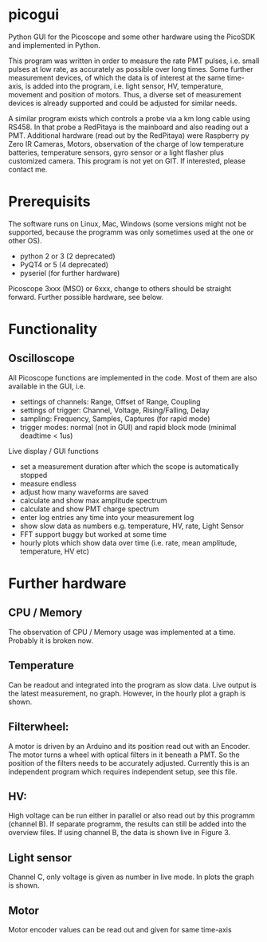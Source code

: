 # picogui
Python GUI for the Picoscope and some other hardware using the PicoSDK and implemented in Python. 

This program was written in order to measure the rate PMT pulses, i.e. small pulses at low rate, as accurately as possible over long times. Some further measurement devices, of which the data is of interest at the same time-axis, is added into the program, i.e. light sensor, HV, temperature, movement and position of motors. Thus, a diverse set of measurement devices is already supported and could be adjusted for similar needs.

A similar program exists which controls a probe via a km long cable using RS458. In that probe a RedPitaya is the mainboard and also reading out a PMT. Additional hardware (read out by the RedPitaya) were Raspberry py Zero IR Cameras, Motors, observation of the charge of low temperature batteries, temperature sensors, gyro sensor or a light flasher plus customized camera. This program is not yet on GIT. If interested, please contact me.

# Prerequisits

The software runs on Linux, Mac, Windows (some versions might not be supported, because the programm was only sometimes used at the one or other OS).

- python 2 or 3 (2 deprecated)
- PyQT4 or 5 (4 deprecated)
- pyseriel (for further hardware)

Picoscope 3xxx (MSO) or 6xxx, change to others should be straight forward. 
Further possible hardware, see below.


# Functionality

## Oscilloscope

All Picoscope functions are implemented in the code. Most of them are also available in the GUI, i.e. 
- settings of channels: Range, Offset of Range, Coupling
- settings of trigger: Channel, Voltage, Rising/Falling, Delay
- sampling: Frequency, Samples, Captures (for rapid mode)
- trigger modes: normal (not in GUI) and rapid block mode (minimal deadtime < 1us)

Live display / GUI functions
- set a measurement duration after which the scope is automatically stopped
- measure endless 
- adjust how many waveforms are saved 
- calculate and show max amplitude spectrum 
- calculate and show PMT charge spectrum 
- enter log entries any time into your measurement log
- show slow data as numbers e.g. temperature, HV, rate, Light Sensor
- FFT support buggy but worked at some time
- hourly plots which show data over time (i.e. rate, mean amplitude, temperature, HV etc)

# Further hardware

## CPU / Memory 

The observation of CPU / Memory usage was implemented at a time. Probably it is broken now.

## Temperature

Can be readout and integrated into the program as slow data. Live output is the latest measurement, no graph. However, in the hourly plot a graph is shown. 

## Filterwheel: 

A motor is driven by an Arduino and its position read out with an Encoder. The motor turns a wheel with optical filters in it beneath a PMT. So the position of the filters needs to be accurately adjusted. 
Currently this is an independent program which requires independent setup, see this file.


## HV: 

High voltage can be run either in parallel or also read out by this programm (channel B).
If separate programm, the results can still be added into the overview files.
If using channel B, the data is shown live in Figure 3. 

## Light sensor

Channel C, only voltage is given as number in live mode. In plots the graph is shown. 

## Motor 

Motor encoder values can be read out and given for same time-axis



